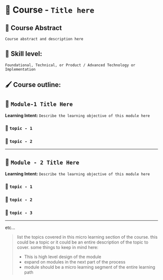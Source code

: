# 📕 Course - `Title here`
## 📃 Course Abstract
`Course abstract and description here`

## 📐 Skill level:
`Foundational, Technical, or Product / Advanced Technology or Implementation`

## 🖌 Course outline:
## 📝 `Module-1 Title Here`
**Learning Intent:** `Describe the learning objective of this module here`
### 🔸 `topic - 1`
### 🔸 `topic - 2`

---

## 📝 `Module - 2 Title Here`
**Learning Intent:** `Describe the learning objective of this module here`
### 🔸 `topic - 1`
### 🔸 `topic - 2`
### 🔸 `topic - 3`

---
etc...


> list the topics covered in this micro learning section of the course. this could be a topic or it could be an entire description of the topic to cover.
> some things to keep in mind here:
> * This is high level design of the module
> * expand on modules in the next part of the process 
> * module should be a micro learning segment of the entire learning path
